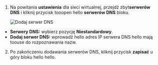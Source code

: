 1. Na powitania **ustawienia** dla sieci wirtualnej, przejdź zbyt**serwerów DNS** i kliknij przycisk tooopen hello **serwerów DNS** bloku.

    ![Dodaj serwer DNS](./media/vpn-gateway-add-dns-rm-portal/add_dns_server.png "Dodaj serwer DNS")

  - **Serwery DNS:** wybierz pozycję **Niestandardowy**.
  - **Dodaj serwer DNS:** wprowadź hello adres IP serwera DNS hello mają toouse do rozpoznawania nazw.

2. Po zakończeniu dodawania serwerów DNS, kliknij przycisk **zapisać** u góry bloku hello hello.
